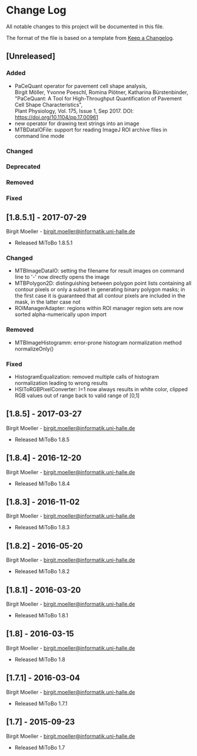 # Change Log
All notable changes to this project will be documented in this file.

The format of the file is based on a template from [Keep a Changelog](http://keepachangelog.com/).

## [Unreleased]
### Added
- PaCeQuant operator for pavement cell shape analysis,  
  Birgit Möller, Yvonne Poeschl, Romina Plötner, Katharina Bürstenbinder,
  "PaCeQuant: A Tool for High-Throughput Quantification of Pavement Cell Shape Characteristics",  
  Plant Physiology, Vol. 175, Issue 1, Sep 2017. DOI: https://doi.org/10.1104/pp.17.00961
- new operator for drawing text strings into an image
- MTBDataIOFile: support for reading ImageJ ROI archive files in command line mode

### Changed

### Deprecated

### Removed

### Fixed

## [1.8.5.1] - 2017-07-29
Birgit Moeller - <birgit.moeller@informatik.uni-halle.de>
- Released MiToBo 1.8.5.1

### Changed
- MTBImageDataIO: setting the filename for result images on command line to '-' now directly opens the image
- MTBPolygon2D: distinguishing between polygon point lists containing all contour pixels or only a subset in generating binary polygon masks; in the first case it is guaranteed that all contour pixels are included in the mask, in the latter case not
- ROIManagerAdapter: regions within ROI manager region sets are now sorted alpha-numerically upon import

### Removed
- MTBImageHistogramm: error-prone histogram normalization method normalizeOnly()

### Fixed
- HistogramEqualization: removed multiple calls of histogram normalization leading to wrong results
- HSIToRGBPixelConverter: I=1 now always results in white color, clipped RGB values out of range back to valid range of [0,1]

## [1.8.5] - 2017-03-27
Birgit Moeller - <birgit.moeller@informatik.uni-halle.de>
- Released MiToBo 1.8.5

## [1.8.4] - 2016-12-20
Birgit Moeller - <birgit.moeller@informatik.uni-halle.de>
- Released MiToBo 1.8.4

## [1.8.3] - 2016-11-02
Birgit Moeller - <birgit.moeller@informatik.uni-halle.de>
- Released MiToBo 1.8.3

## [1.8.2] - 2016-05-20
Birgit Moeller - <birgit.moeller@informatik.uni-halle.de>
- Released MiToBo 1.8.2

## [1.8.1] - 2016-03-20
Birgit Moeller - <birgit.moeller@informatik.uni-halle.de>
- Released MiToBo 1.8.1

## [1.8] - 2016-03-15
Birgit Moeller - <birgit.moeller@informatik.uni-halle.de>
- Released MiToBo 1.8

## [1.7.1] - 2016-03-04
Birgit Moeller - <birgit.moeller@informatik.uni-halle.de>
- Released MiToBo 1.7.1

## [1.7] - 2015-09-23
Birgit Moeller - <birgit.moeller@informatik.uni-halle.de>
- Released MiToBo 1.7





